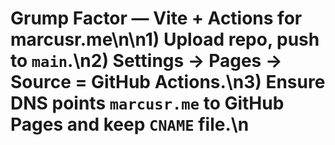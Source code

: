 # Grump Factor — Vite + Actions for marcusr.me\n\n1) Upload repo, push to `main`.\n2) Settings → Pages → Source = GitHub Actions.\n3) Ensure DNS points `marcusr.me` to GitHub Pages and keep `CNAME` file.\n